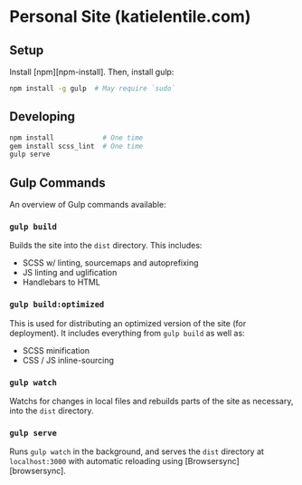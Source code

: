 # Personal Site (katielentile.com)

## Setup

Install [npm][npm-install]. Then, install gulp:

```bash
npm install -g gulp  # May require `sudo`
```

## Developing

```bash
npm install            # One time
gem install scss_lint  # One time
gulp serve
```

## Gulp Commands

An overview of Gulp commands available:

### `gulp build`

Builds the site into the `dist` directory.  This includes:

- SCSS w/ linting, sourcemaps and autoprefixing
- JS linting and uglification
- Handlebars to HTML

### `gulp build:optimized`

This is used for distributing an optimized version of the site (for deployment).  It includes everything from `gulp build` as well as:
- SCSS minification
- CSS / JS inline-sourcing

### `gulp watch`

Watchs for changes in local files and rebuilds parts of the site as necessary, into the `dist` directory.

### `gulp serve`

Runs `gulp watch` in the background, and serves the `dist` directory at `localhost:3000` with automatic reloading using [Browsersync][browsersync].
